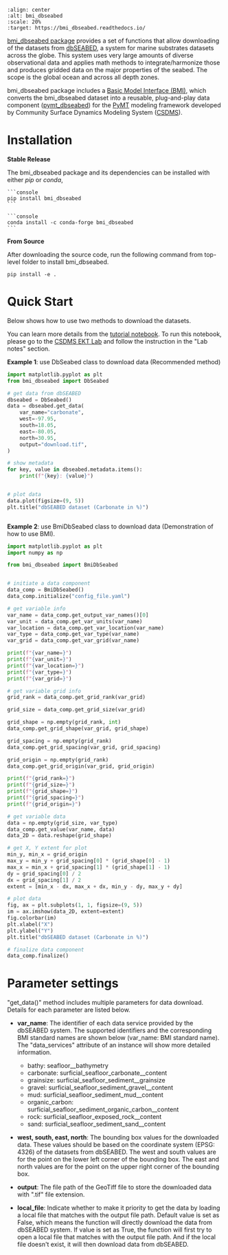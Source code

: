 ```{image} _static/bmi_dbseabed_logo.png
:align: center
:alt: bmi_dbseabed
:scale: 20%
:target: https://bmi_dbseabed.readthedocs.io/
```

[bmi_dbseabed package][bmi_dbseabed-github] provides a set of functions that allow
downloading of the datasets from [dbSEABED][dbSEABED-website],
a system for marine substrates datasets across the globe.
This system uses very large amounts of diverse observational data and
applies math methods to integrate/harmonize those
and produces gridded data on the major properties of the seabed.
The scope is the global ocean and across all depth zones.

bmi_dbseabed package includes a [Basic Model Interface (BMI)][bmi-docs],
which converts the bmi_dbseabed dataset into a reusable,
plug-and-play data component ([pymt_dbseabed][bmi_dbseabed-pymt]) for
the [PyMT][pymt-docs] modeling framework developed
by Community Surface Dynamics Modeling System ([CSDMS][csdms]).

# Installation

**Stable Release**

The bmi_dbseabed package and its dependencies can be installed with either *pip* or *conda*,

````{tab} pip
```console
pip install bmi_dbseabed
```
````

````{tab} conda
```console
conda install -c conda-forge bmi_dbseabed
```
````

**From Source**

After downloading the source code, run the following command from top-level folder
to install bmi_dbseabed.

```console
pip install -e .
```

# Quick Start

Below shows how to use two methods to download the datasets.

You can learn more details from the [tutorial notebook][bmi_dbseabed-notebook].
To run this notebook, please go to the [CSDMS EKT Lab][bmi_dbseabed-csdms] and follow
the instruction in the "Lab notes" section.

**Example 1**: use DbSeabed class to download data (Recommended method)

```python
import matplotlib.pyplot as plt
from bmi_dbseabed import DbSeabed

# get data from dbSEABED
dbseabed = DbSeabed()
data = dbseabed.get_data(
    var_name="carbonate",
    west=-97.95,
    south=18.05,
    east=-80.05,
    north=30.95,
    output="download.tif",
)

# show metadata
for key, value in dbseabed.metadata.items():
    print(f"{key}: {value}")


# plot data
data.plot(figsize=(9, 5))
plt.title("dbSEABED dataset (Carbonate in %)")
```

```{image} _static/ts_plot.png
```

**Example 2**: use BmiDbSeabed class to download data (Demonstration of how to use BMI).

```python
import matplotlib.pyplot as plt
import numpy as np

from bmi_dbseabed import BmiDbSeabed


# initiate a data component
data_comp = BmiDbSeabed()
data_comp.initialize("config_file.yaml")

# get variable info
var_name = data_comp.get_output_var_names()[0]
var_unit = data_comp.get_var_units(var_name)
var_location = data_comp.get_var_location(var_name)
var_type = data_comp.get_var_type(var_name)
var_grid = data_comp.get_var_grid(var_name)

print(f"{var_name=}")
print(f"{var_unit=}")
print(f"{var_location=}")
print(f"{var_type=}")
print(f"{var_grid=}")

# get variable grid info
grid_rank = data_comp.get_grid_rank(var_grid)

grid_size = data_comp.get_grid_size(var_grid)

grid_shape = np.empty(grid_rank, int)
data_comp.get_grid_shape(var_grid, grid_shape)

grid_spacing = np.empty(grid_rank)
data_comp.get_grid_spacing(var_grid, grid_spacing)

grid_origin = np.empty(grid_rank)
data_comp.get_grid_origin(var_grid, grid_origin)

print(f"{grid_rank=}")
print(f"{grid_size=}")
print(f"{grid_shape=}")
print(f"{grid_spacing=}")
print(f"{grid_origin=}")

# get variable data
data = np.empty(grid_size, var_type)
data_comp.get_value(var_name, data)
data_2D = data.reshape(grid_shape)

# get X, Y extent for plot
min_y, min_x = grid_origin
max_y = min_y + grid_spacing[0] * (grid_shape[0] - 1)
max_x = min_x + grid_spacing[1] * (grid_shape[1] - 1)
dy = grid_spacing[0] / 2
dx = grid_spacing[1] / 2
extent = [min_x - dx, max_x + dx, min_y - dy, max_y + dy]

# plot data
fig, ax = plt.subplots(1, 1, figsize=(9, 5))
im = ax.imshow(data_2D, extent=extent)
fig.colorbar(im)
plt.xlabel("X")
plt.ylabel("Y")
plt.title("dbSEABED dataset (Carbonate in %)")

# finalize data component
data_comp.finalize()
```

# Parameter settings

"get_data()" method includes multiple parameters for data download. Details for each parameter are listed below.

- **var_name**: The identifier of each data service provided by the dbSEABED system. The supported identifiers and the
  corresponding BMI standard names are shown below (var_name: BMI standard name). The "data_services" attribute of an instance will show more
  detailed information.

  - bathy: seafloor__bathymetry
  - carbonate: surficial_seafloor_carbonate__content
  - grainsize: surficial_seafloor_sediment__grainsize
  - gravel: surficial_seafloor_sediment_gravel__content
  - mud: surficial_seafloor_sediment_mud__content
  - organic_carbon: surficial_seafloor_sediment_organic_carbon__content
  - rock: surficial_seafloor_exposed_rock__content
  - sand: surficial_seafloor_sediment_sand__content

- **west, south, east, north**: The bounding box values for the downloaded data. These values should be based on the
  coordinate system (EPSG: 4326) of the datasets from dbSEABED. The west and south values are for the point on the lower left corner
  of the bounding box. The east and north values are for the point on the upper right corner of the bounding box.

- **output**: The file path of the GeoTiff file to store the downloaded data with ".tif" file extension.

- **local_file**: Indicate whether to make it priority to get the data by loading a local file that matches with the
  output file path. Default value is set as False, which means the function will directly download the data from dbSEABED
  system. If value is set as True, the function will first try to open a local file that matches with
  the output file path. And if the local file doesn't exist, it will then download data from dbSEABED.

<!-- links -->
[bmi-docs]: https://bmi.readthedocs.io
[csdms]: https://csdms.colorado.edu
[pymt-docs]: https://pymt.readthedocs.io
[bmi_dbseabed-csdms]: https://csdms.colorado.edu/wiki/
[bmi_dbseabed-github]: https://github.com/gantian127/bmi_dbseabed
[dbSEABED-website]: https://instaar.colorado.edu/~jenkinsc/dbseabed/
[bmi_dbseabed-notebook]: https://github.com/gantian127/bmi_dbseabed/blob/master/notebooks/bmi_dbseabed.ipynb
[bmi_dbseabed-pymt]: https://pymt-dbseabed.readthedocs.io

